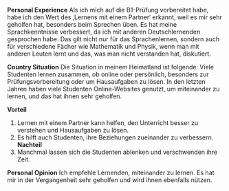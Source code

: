 
**Personal Experience**
 Als ich mich auf die B1-Prüfung vorbereitet habe, habe ich den Wert des ‚Lernens mit einem Partner‘ erkannt, weil es mir sehr geholfen hat, besonders beim Sprechen üben. Es hat meine Sprachkenntnisse verbessert, da ich mit anderen Deutschlernenden gesprochen habe. Das gilt nicht nur für das Sprachenlernen, sondern auch für verschiedene Fächer wie Mathematik und Physik, wenn man mit anderen Leuten lernt und das, was man nicht verstanden hat, diskutiert.

**Country Situation**
Die Situation in meinem Heimatland ist folgende: Viele Studenten lernen zusammen, ob online oder persönlich, besonders zur Prüfungsvorbereitung oder um Hausaufgaben zu lösen. In den letzten Jahren haben viele Studenten Online-Websites genutzt, um miteinander zu lernen, und das hat ihnen sehr geholfen.

**Vorteil**
1. Lernen mit einem Partner kann helfen, den Unterricht besser zu verstehen und Hausaufgaben zu lösen.    
2. Es hilft auch Studenten, ihre Beziehungen zueinander zu verbessern.
**Nachteil**
1. Manchmal lassen sich die Studenten ablenken und verschwenden ihre Zeit.

**Personal Opinion**
Ich empfehle Lernenden, miteinander zu lernen. Es hat mir in der Vergangenheit sehr geholfen und wird ihnen ebenfalls nützen.
